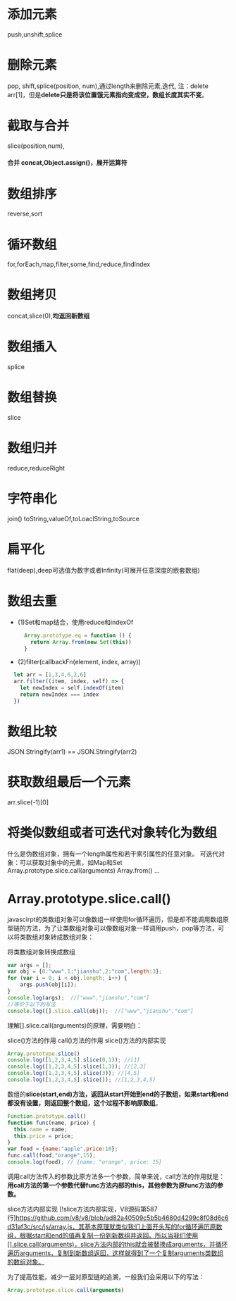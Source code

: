 # 添加元素
  push,unshift,splice
# 删除元素
  pop, shift,splice(position, num),通过length来删除元素,迭代,
  注：delete arr[1]，但是**delete只是将该位置饿元素指向变成空，数组长度其实不变**。
# 截取与合并
  slice(position,num),
  #### 合并 concat,Object.assign()，展开运算符
# 数组排序
  reverse,sort
# 循环数组
  for,forEach,map,filter,some,find,reduce,findIndex
# 数组拷贝
concat,slice(0),**均返回新数组**
# 数组插入
splice
# 数组替换
slice
# 数组归并
reduce,reduceRight
# 字符串化
join()
toString,valueOf,toLoaclString,toSource
# 扁平化
flat(deep),deep可选值为数字或者Infinity(可展开任意深度的嵌套数组)
# 数组去重
  - (1)Set和map结合，使用reduce和indexOf
    ```js
      Array.prototype.eq = function () {
        return Array.from(new Set(this))
      }
    ```
  - (2)filter(callbackFn(element, index, array))
  ```js
    let arr = [1,3,4,6,2,6]
    arr.filter((item, index, self) => {
      let newIndex = self.indexOf(item)
      return newIndex === index
    })
  ```
# 数组比较
JSON.Stringify(arr1) == JSON.Stringify(arr2)
# 获取数组最后一个元素
arr.slice(-1)[0]
# 将类似数组或者可迭代对象转化为数组
什么是伪数组对象，拥有一个length属性和若干索引属性的任意对象。
可迭代对象：可以获取对象中的元素，如Map和Set
Array.prototype.slice.call(arguments)
Array.from()
...
# Array.prototype.slice.call()
javascirpt的类数组对象可以像数组一样使用for循环遍历，但是却不能调用数组原型链的方法，为了让类数组对象可以像数组对象一样调用push，pop等方法，可以将类数组对象转成数组对象：

将类数组对象转换成数组
```js
var args = []; 
var obj = {0:"www",1:"jianshu",2:"com",length:3};
for (var i = 0; i < obj.length; i++) { 
    args.push(obj[i]);
}
console.log(args);  //["www","jianshu","com"]
//等价于以下的写法
console.log([].slice.call(obj));  //["www","jianshu","com"]
```
理解[].slice.call(arguments)的原理，需要明白：

slice()方法的作用
call()方法的作用
slice()方法的内部实现
```js
Array.prototype.slice()
console.log([1,2,3,4,5].slice(0,1)); //[1]
console.log([1,2,3,4,5].slice(1,3)); //[2,3]
console.log([1,2,3,4,5].slice(3)); //[4,5]
console.log([1,2,3,4,5].slice()); //[1,2,3,4,5]
```
数组的**slice(start,end)**方法，返回从start开始到end的子数组，如果start和end都没有设置，则返回整个数组，这个过程**不影响原数组**。

```js
Function.prototype.call()
function func(name, price) {
  this.name = name;
  this.price = price;
}
var food = {name:"apple",price:10};
func.call(food,"orange",15);
console.log(food); // {name: "orange", price: 15}
```
调用call方法传入的参数比原方法多一个参数，简单来说，call方法的作用就是：**用call方法的第一个参数代替func方法内部的this，其他参数为原func方法的参数。**

slice方法内部实现
[!slice方法内部实现，V8源码第587行]https://github.com/v8/v8/blob/ad82a40509c5b5b4680d4299c8f08d6c6d31af3c/src/js/array.js，其基本原理就类似我们上面开头写的for循环遍历原数组，根据start和end的值再复制一份到新数组并返回。所以当我们使用[].slice.call(arguments)，slice方法内部的this就会被替换成arguments，并循环遍历arguments，复制到新数组返回，这样就得到了一个复制arguments类数组的数组对象。

为了提高性能，减少一层对原型链的追溯，一般我们会采用以下的写法：
```js
Array.prototype.slice.call(arguments)
```
